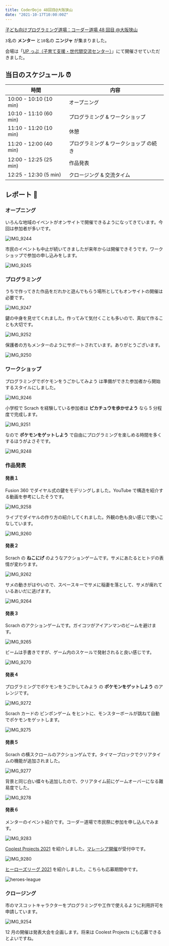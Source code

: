 ```yaml
---
title: CoderDojo 48回目@大阪狭山
date: "2021-10-17T10:00:00Z"
---
```


[子ども向けプログラミング道場：コーダー道場 48 回目 @大阪狭山](https://coderdojo-hommachi.doorkeeper.jp/events/127497)

`3`名の **メンター** と`10`名の **ニンジャ** が集まりました。

会場は「[UP っぷ（子育て支援・世代間交流センター）](http://www.city.osakasayama.osaka.jp/kosodate_kyoiku/kosodate/upp_kosodatesiensedaikankouryuusenta1/index.html)」にて開催させていただきました。

## 当日のスケジュール ⏰

| 時間                   | 内容                                   |
| ---------------------- | -------------------------------------- |
| 10:00 - 10:10 (10 min) | オープニング                           |
| 10:10 - 11:10 (60 min) | プログラミング & ワークショップ        |
| 11:10 - 11:20 (10 min) | 休憩                                   |
| 11:20 - 12:00 (40 min) | プログラミング & ワークショップ の続き |
| 12:00 - 12:25 (25 min) | 作品発表                               |
| 12:25 - 12:30 (5 min)  | クロージング & 交流タイム              |

## レポート 📝

### オープニング

いろんな地域のイベントがオンサイトで開催できるようになってきています。今回は参加者が多いです。

![IMG_9244](./IMG_9244.jpeg)

市民のイベントも中止が続いてきましたが来年からは開催できそうです。ワークショップで参加の申し込みをします。

![IMG_9245](./IMG_9245.jpeg)

### プログラミング

うちで作ってきた作品をだれかと遊んでもらう場所としてもオンサイトの開催は必要です。

![IMG_9247](./IMG_9247.jpeg)

鍵の中身を見せてくれました。作ってみて気付くことも多いので、真似て作ることも大切です。

![IMG_9252](./IMG_9252.jpeg)

保護者の方もメンターのようにサポートされています。ありがとうございます。

![IMG_9250](./IMG_9250.jpeg)

### ワークショップ

プログラミングでポケモンをうごかしてみよう は準備ができた参加者から開始するスタイルにしました。

![IMG_9246](./IMG_9246.jpeg)

小学校で Scrach を経験している参加者は **ピカチュウを歩かせよう** なら 5 分程度で完成します。

![IMG_9251](./IMG_9251.jpeg)

なので **ポケモンをゲットしよう** で自由にプログラミングを楽しめる時間を多くするほうがよさそです。

![IMG_9248](./IMG_9248.jpeg)

### 作品発表

#### 発表１

Fusion 360 でダイヤル式の鍵をモデリングしました。YouTube で構造を紹介する動画を参考にしたそうです。

![IMG_9258](./IMG_9258.jpeg)

ライブでダイヤルの作り方の紹介してくれました。外観の色も良い感じで使いこなしています。

![IMG_9260](./IMG_9260.jpeg)

#### 発表２

Scrach の **ねこにげ** のようなアクションゲームです。サメにあたるとヒトデの表情が変わります。

![IMG_9262](./IMG_9262.jpeg)

サメの動きがはやいので、スペースキーでサメに稲妻を落として、サメが痺れているあいだに逃げます。

![IMG_9264](./IMG_9264.jpeg)

#### 発表３

Scrach のアクションゲームです。ガイコツがアイアンマンのビームを避けます。

![IMG_9265](./IMG_9265.jpeg)

ビームは手書きですが、ゲーム内のスケールで発射されると良い感じです。

![IMG_9270](./IMG_9270.jpeg)

#### 発表４

プログラミングでポケモンをうごかしてみよう の **ポケモンをゲットしよう** のアレンジです。

![IMG_9272](./IMG_9272.jpeg)

Scrach カードの ピンポンゲーム をヒントに、モンスターボールが跳ねて自動でポケモンをゲットします。

![IMG_9275](./IMG_9275.jpeg)

#### 発表５

Scrach の横スクロールのアクションゲムです。タイマーブロックでクリアタイムの機能が追加されました。

![IMG_9277](./IMG_9277.jpeg)

背景と同じ白い蝶々も追加したので、クリアタイム前にゲームオーバーになる難易度でした。

![IMG_9278](./IMG_9278.jpeg)

#### 発表６

メンターのイベント紹介です。コーダー道場で市民祭に参加を申し込んでみます。

![IMG_9283](./IMG_9283.jpeg)

[Coolest Projects 2021](https://online.coolestprojects.org/) を紹介しました。[マレーシア開催](https://coolestprojectsmalaysia.com/)が受付中です。

![IMG_9280](./IMG_9280.jpeg)

[ヒーローズリーグ 2021](https://heroes-league.net/) を紹介しました。こちらも応募期間中です。

![heroes-league](https://heroes-league.net/img/OGP.png)

### クロージング

市のマスコットキャラクターをプログラミングや工作で使えるように利用許可を申請しています。

![IMG_9254](./IMG_9254.jpeg)

12 月の開催は発表大会を企画します。将来は Coolest Projects にも応募できるとよいですね。
